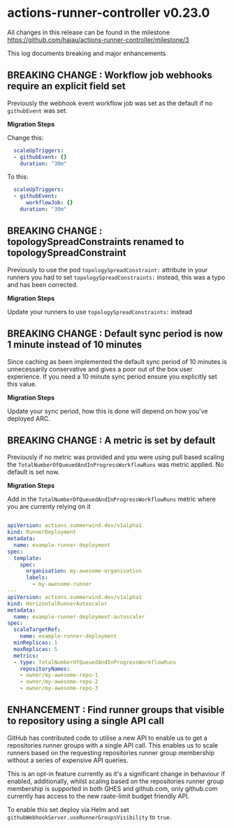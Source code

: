 # actions-runner-controller v0.23.0

All changes in this release can be found in the milestone https://github.com/haiau/actions-runner-controller/milestone/3

This log documents breaking and major enhancements
## BREAKING CHANGE : Workflow job webhooks require an explicit field set

Previously the webhook event workflow job was set as the default if no `githubEvent` was set.

**Migration Steps**

Change this:

```yaml
  scaleUpTriggers:
  - githubEvent: {}
    duration: "30m"
```

To this:

```yaml
  scaleUpTriggers:
  - githubEvent:
      workflowJob: {}
    duration: "30m"
```

## BREAKING CHANGE : topologySpreadConstraints renamed to topologySpreadConstraint

Previously to use the pod `topologySpreadConstraint:` attribute in your runners you had to set `topologySpreadConstraints:` instead, this was a typo and has been corrected.

**Migration Steps**

Update your runners to use `topologySpreadConstraints:` instead

## BREAKING CHANGE : Default sync period is now 1 minute instead of 10 minutes

Since caching as been implemented the default sync period of 10 minutes is unnecessarily conservative and gives a poor out of the box user experience. If you need a 10 minute sync period ensure you explicitly set this value.

**Migration Steps**

Update your sync period, how this is done will depend on how you've deployed ARC.

## BREAKING CHANGE : A metric is set by default

Previously if no metric was provided and you were using pull based scaling the `TotalNumberOfQueuedAndInProgressWorkflowRuns` was metric applied. No default is set now.

**Migration Steps**

Add in the `TotalNumberOfQueuedAndInProgressWorkflowRuns` metric where you are currenty relying on it

```yaml

apiVersion: actions.summerwind.dev/v1alpha1
kind: RunnerDeployment
metadata:
  name: example-runner-deployment
spec:
  template:
    spec:
      organisation: my-awesome-organisation
      labels:
        - my-awesome-runner
---
apiVersion: actions.summerwind.dev/v1alpha1
kind: HorizontalRunnerAutoscaler
metadata:
  name: example-runner-deployment-autoscaler
spec:
  scaleTargetRef:
    name: example-runner-deployment
  minReplicas: 1
  maxReplicas: 5
  metrics:
  - type: TotalNumberOfQueuedAndInProgressWorkflowRuns
    repositoryNames:
    - owner/my-awesome-repo-1
    - owner/my-awesome-repo-2
    - owner/my-awesome-repo-3
```

## ENHANCEMENT : Find runner groups that visible to repository using a single API call

GitHub has contributed code to utilise a new API to enable us to get a repositories runner groups with a single API call. This enables us to scale runners based on the requesting repositories runner group membership without a series of expensive API queries.

This is an opt-in feature currently as it's a significant change in behaviour if enabled, additionally, whilst scaling based on the repositories runner group membership is supported in both GHES and github.com, only github.com currently has access to the new raate-limit budget friendly API.

To enable this set deploy via Helm and set `githubWebhookServer.useRunnerGroupsVisibility` to `true`.

